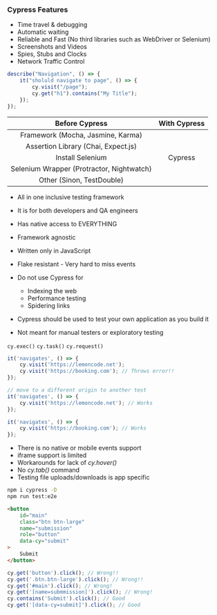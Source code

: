 ### Cypress Features

* Time travel & debugging
* Automatic waiting
* Reliable and Fast (No third libraries such as WebDriver or Selenium)
* Screenshots and Videos
* Spies, Stubs and Clocks
* Network Traffic Control

```js
describe("Navigation", () => {
    it("sholuld navigate to page", () => {
        cy.visit("/page");
        cy.get("h1").contains("My Title");
    });
});
```

|               Before Cypress              | With Cypress |
|:-----------------------------------------:|:------------:|
| Framework (Mocha, Jasmine, Karma)         |              |
| Assertion Library (Chai, Expect.js)       |              |
|             Install Selenium              |   Cypress    |
| Selenium Wrapper (Protractor, Nightwatch) |              |
|         Other (Sinon, TestDouble)         |              |


* All in one inclusive testing framework
* It is for both developers and QA engineers
* Has native access to EVERYTHING 
* Framework agnostic
* Written only in JavaScript
* Flake resistant - Very hard to miss events

* Do not use Cypress for 
    - Indexing the web
    - Performance testing
    - Spidering links
* Cypress should be used to test your own application as you build it
* Not meant for manual testers or exploratory testing

`cy.exec()` `cy.task()` `cy.request()`

```js
it('navigates', () => {
    cy.visit('https://lemoncode.net');
    cy.visit('https://booking.com'); // Throws error!!
});

// move to a different origin to another test
it('navigates', () => {
    cy.visit('https://lemoncode.net'); // Works
});

it('navigates', () => {
    cy.visit('https://booking.com'); // Works
});
```


- There is no native or mobile events support
- iframe support is limited
- Workarounds for lack of *cy.hover()*
- No *cy.tab()* command
- Testing file uploads/downloads is app specific

```bash
npm i cypress -D
npm run test:e2e
```

```html
<button
    id="main"
    class="btn btn-large"
    name="submission"
    role="button"
    data-cy="submit"
>
    Submit
</button>
```

```js
cy.get('button').click(); // Wrong!!
cy.get('.btn.btn-large').click(); // Wrong!!
cy.get('#main').click(); // Wrong!
cy.get('[name=submmission]').click(); // Wrong!
cy.contains('Submit').click(); // Good
cy.get('[data-cy=submit]').click(); // Good
```